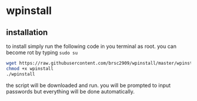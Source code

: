 # wpinstall

## installation
to install simply run the following code in you terminal as root. you can become rot by typing `sudo su`

```bash
wget https://raw.githubusercontent.com/brsc2909/wpinstall/master/wpinstall
chmod +x wpinstall
./wpinstall
```

the script will be downloaded and run. you will be prompted to input passwords but everything will be done automatically. 

